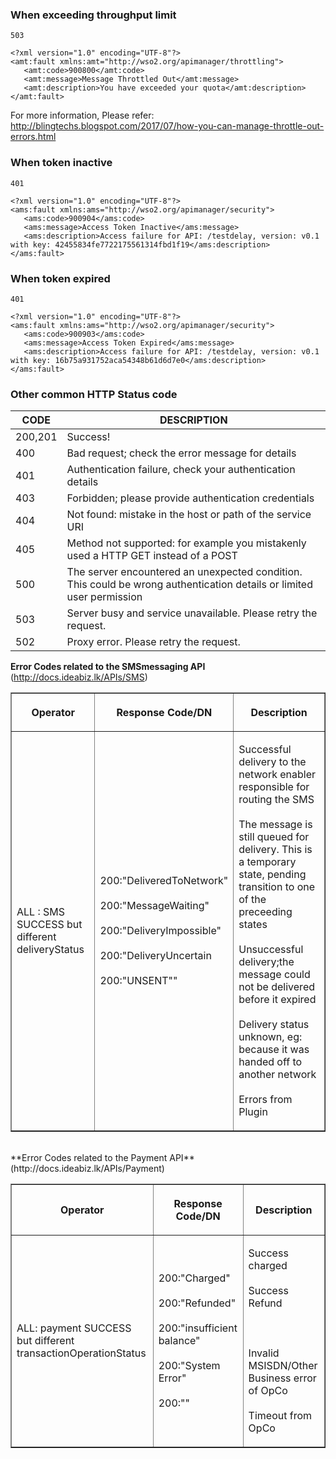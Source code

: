 
### When exceeding throughput limit

```
503
```

```
<?xml version="1.0" encoding="UTF-8"?>
<amt:fault xmlns:amt="http://wso2.org/apimanager/throttling">
   <amt:code>900800</amt:code>
   <amt:message>Message Throttled Out</amt:message>
   <amt:description>You have exceeded your quota</amt:description>
</amt:fault>
```

For more information, Please refer: http://blingtechs.blogspot.com/2017/07/how-you-can-manage-throttle-out-errors.html
 
### When token inactive

```
401
```

```
<?xml version="1.0" encoding="UTF-8"?>
<ams:fault xmlns:ams="http://wso2.org/apimanager/security">
   <ams:code>900904</ams:code>
   <ams:message>Access Token Inactive</ams:message>
   <ams:description>Access failure for API: /testdelay, version: v0.1 with key: 42455834fe7722175561314fbd1f19</ams:description>
</ams:fault>
```
 
### When token expired

```
401
```

```
<?xml version="1.0" encoding="UTF-8"?>
<ams:fault xmlns:ams="http://wso2.org/apimanager/security">
   <ams:code>900903</ams:code>
   <ams:message>Access Token Expired</ams:message>
   <ams:description>Access failure for API: /testdelay, version: v0.1 with key: 16b75a931752aca54348b61d6d7e0</ams:description>
</ams:fault>
``` 

### Other common HTTP Status code
|CODE		| DESCRIPTION																											|
|-----------|-----------------------------------------------------------------------------------------------------------------------|
| 200,201 	| Success! 		 																										|
| 400 		| Bad request; check the error message for details 																		|
| 401 		| Authentication failure, check your authentication details 															|
| 403 		| Forbidden; please provide authentication credentials 																	|
| 404 		| Not found: mistake in the host or path of the service URI 															|
| 405 		| Method not supported: for example you mistakenly used a HTTP GET instead of a POST									|
| 500 		| The server encountered an unexpected condition. This could be wrong authentication details or limited user permission	|
| 503 		| Server busy and service unavailable. Please retry the request.														|
| 502 		| Proxy error. Please retry the request.																				|


**Error Codes related to the SMSmessaging API** (http://docs.ideabiz.lk/APIs/SMS)

<table border="1">
	<thead>
		<tr>
			<th>
			<p><strong>Operator</strong></p>
			</th>
			<th>
			<p><strong>Response Code/DN</strong></p>
			</th>
			<th>
			<p><strong>Description</strong></p>
			</th>
		</tr>
	</thead>
	<tbody>
		<tr>
			<td>
			<p>ALL : SMS SUCCESS but different deliveryStatus</p>
			</td>
			<td>
			<p>200:"DeliveredToNetwork"</br></br>200:"MessageWaiting"</br></br>200:"DeliveryImpossible"</br></br>200:"DeliveryUncertain</br></br>200:"UNSENT""</p>
			</td>
			<td>
			<p>Successful delivery to the network enabler responsible for routing the SMS</br></br>The message is still queued for delivery. This is a temporary state, pending transition to one of the preceeding states</br></br>Unsuccessful delivery;the message could not be delivered before it expired</br></br>Delivery status unknown, eg: because it was handed off to another network</br></br>Errors from Plugin</p>
			</td>
		</tr>
	</tbody>
</table>
</br>
**Error Codes related to the Payment API** (http://docs.ideabiz.lk/APIs/Payment)
</br>
<table border="1">
	<thead>
		<tr>
			<th>
			<p><strong>Operator</strong></p>
			</th>
			<th>
			<p><strong>Response Code/DN</strong></p>
			</th>
			<th>
			<p><strong>Description</strong></p>
			</th>
		</tr>
	</thead>
	<tbody>
		<tr>
			<td>
			<p>ALL: payment SUCCESS but different transactionOperationStatus</p>
			</td>
			<td>
			<p>200:"Charged"</br></br>200:"Refunded"</br></br>200:"insufficient balance"</br></br>200:"System Error"</br></br>200:""</p>
			</td>
			<td>
			<p>Success charged</br></br>Success Refund</br></br></br></br>Invalid MSISDN/Other Business error of OpCo</br></br>Timeout from OpCo</p>
			</td>
		</tr>	
	</tbody>
</table>


